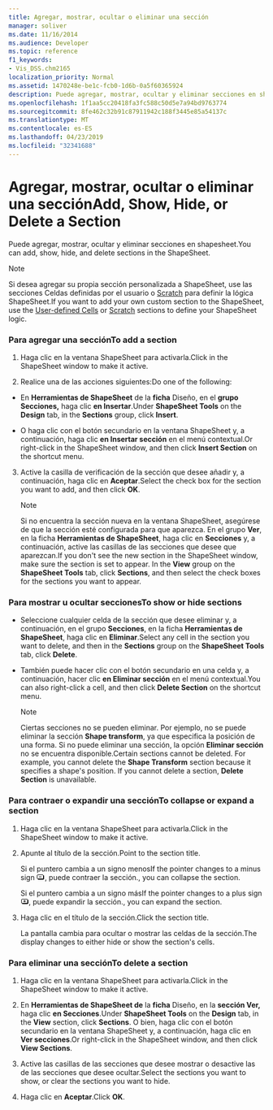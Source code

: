 ```yaml
---
title: Agregar, mostrar, ocultar o eliminar una sección
manager: soliver
ms.date: 11/16/2014
ms.audience: Developer
ms.topic: reference
f1_keywords:
- Vis_DSS.chm2165
localization_priority: Normal
ms.assetid: 1470248e-be1c-fcb0-1d6b-0a5f60365924
description: Puede agregar, mostrar, ocultar y eliminar secciones en shapesheet.
ms.openlocfilehash: 1f1aa5cc20418fa3fc588c50d5e7a94bd9763774
ms.sourcegitcommit: 8fe462c32b91c87911942c188f3445e85a54137c
ms.translationtype: MT
ms.contentlocale: es-ES
ms.lasthandoff: 04/23/2019
ms.locfileid: "32341688"
---
```

# <a name="add-show-hide-or-delete-a-section"></a><span data-ttu-id="0d38f-103">Agregar, mostrar, ocultar o eliminar una sección</span><span class="sxs-lookup"><span data-stu-id="0d38f-103">Add, Show, Hide, or Delete a Section</span></span>

<span data-ttu-id="0d38f-104">Puede agregar, mostrar, ocultar y eliminar secciones en shapesheet.</span><span class="sxs-lookup"><span data-stu-id="0d38f-104">You can add, show, hide, and delete sections in the ShapeSheet.</span></span>
  
> [!NOTE]
> <span data-ttu-id="0d38f-105">Si desea agregar su propia sección personalizada a [](user-defined-cells-section.md) ShapeSheet, use las secciones Celdas definidas por el usuario o [Scratch](scratch-section.md) para definir la lógica ShapeSheet.</span><span class="sxs-lookup"><span data-stu-id="0d38f-105">If you want to add your own custom section to the ShapeSheet, use the [User-defined Cells](user-defined-cells-section.md) or [Scratch](scratch-section.md) sections to define your ShapeSheet logic.</span></span> 
  
### <a name="to-add-a-section"></a><span data-ttu-id="0d38f-106">Para agregar una sección</span><span class="sxs-lookup"><span data-stu-id="0d38f-106">To add a section</span></span>

1. <span data-ttu-id="0d38f-107">Haga clic en la ventana ShapeSheet para activarla.</span><span class="sxs-lookup"><span data-stu-id="0d38f-107">Click in the ShapeSheet window to make it active.</span></span>
    
2. <span data-ttu-id="0d38f-108">Realice una de las acciones siguientes:</span><span class="sxs-lookup"><span data-stu-id="0d38f-108">Do one of the following:</span></span>
    
  - <span data-ttu-id="0d38f-109">En **Herramientas de ShapeSheet** de la **ficha** Diseño, en el **grupo Secciones,** haga clic **en Insertar**.</span><span class="sxs-lookup"><span data-stu-id="0d38f-109">Under **ShapeSheet Tools** on the **Design** tab, in the **Sections** group, click **Insert**.</span></span>
    
  - <span data-ttu-id="0d38f-110">O haga clic con el botón secundario en la ventana ShapeSheet y, a continuación, haga clic **en Insertar sección** en el menú contextual.</span><span class="sxs-lookup"><span data-stu-id="0d38f-110">Or right-click in the ShapeSheet window, and then click **Insert Section** on the shortcut menu.</span></span> 
    
3. <span data-ttu-id="0d38f-111">Active la casilla de verificación de la sección que desee añadir y, a continuación, haga clic en **Aceptar**.</span><span class="sxs-lookup"><span data-stu-id="0d38f-111">Select the check box for the section you want to add, and then click **OK**.</span></span>
    
    > [!NOTE]
    >  <span data-ttu-id="0d38f-p101">Si no encuentra la sección nueva en la ventana ShapeSheet, asegúrese de que la sección esté configurada para que aparezca. En el grupo **Ver**, en la ficha **Herramientas de ShapeSheet**, haga clic en **Secciones** y, a continuación, active las casillas de las secciones que desee que aparezcan.</span><span class="sxs-lookup"><span data-stu-id="0d38f-p101">If you don't see the new section in the ShapeSheet window, make sure the section is set to appear. In the **View** group on the **ShapeSheet Tools** tab, click **Sections**, and then select the check boxes for the sections you want to appear.</span></span> 
  
### <a name="to-show-or-hide-sections"></a><span data-ttu-id="0d38f-114">Para mostrar u ocultar secciones</span><span class="sxs-lookup"><span data-stu-id="0d38f-114">To show or hide sections</span></span>

- <span data-ttu-id="0d38f-115">Seleccione cualquier celda de la sección que desee eliminar y, a continuación, en el grupo **Secciones**, en la ficha **Herramientas de ShapeSheet**, haga clic en **Eliminar**.</span><span class="sxs-lookup"><span data-stu-id="0d38f-115">Select any cell in the section you want to delete, and then in the **Sections** group on the **ShapeSheet Tools** tab, click **Delete**.</span></span>
    
- <span data-ttu-id="0d38f-116">También puede hacer clic con el botón secundario en una celda y, a continuación, hacer clic **en Eliminar sección** en el menú contextual.</span><span class="sxs-lookup"><span data-stu-id="0d38f-116">You can also right-click a cell, and then click **Delete Section** on the shortcut menu.</span></span> 
    
    > [!NOTE]
    >  <span data-ttu-id="0d38f-p102">Ciertas secciones no se pueden eliminar. Por ejemplo, no se puede eliminar la sección **Shape transform**, ya que especifica la posición de una forma. Si no puede eliminar una sección, la opción **Eliminar sección** no se encuentra disponible.</span><span class="sxs-lookup"><span data-stu-id="0d38f-p102">Certain sections cannot be deleted. For example, you cannot delete the **Shape Transform** section because it specifies a shape's position. If you cannot delete a section, **Delete Section** is unavailable.</span></span> 
  
### <a name="to-collapse-or-expand-a-section"></a><span data-ttu-id="0d38f-120">Para contraer o expandir una sección</span><span class="sxs-lookup"><span data-stu-id="0d38f-120">To collapse or expand a section</span></span>

1. <span data-ttu-id="0d38f-121">Haga clic en la ventana ShapeSheet para activarla.</span><span class="sxs-lookup"><span data-stu-id="0d38f-121">Click in the ShapeSheet window to make it active.</span></span>
    
2. <span data-ttu-id="0d38f-122">Apunte al título de la sección.</span><span class="sxs-lookup"><span data-stu-id="0d38f-122">Point to the section title.</span></span>
    
    <span data-ttu-id="0d38f-123">Si el puntero cambia a un signo menos</span><span class="sxs-lookup"><span data-stu-id="0d38f-123">If the pointer changes to a minus sign</span></span> ![Si el puntero cambia a un signo menos, contraiga la sección](media/IC_SSMinus_ZA07645855.gif)<span data-ttu-id="0d38f-125">, puede contraer la sección.</span><span class="sxs-lookup"><span data-stu-id="0d38f-125">, you can collapse the section.</span></span>
    
    <span data-ttu-id="0d38f-126">Si el puntero cambia a un signo más</span><span class="sxs-lookup"><span data-stu-id="0d38f-126">If the pointer changes to a plus sign</span></span> ![Si el puntero cambia a un signo más, expanda la sección](media/IC_SSPlus_ZA07645856.gif)<span data-ttu-id="0d38f-128">, puede expandir la sección.</span><span class="sxs-lookup"><span data-stu-id="0d38f-128">, you can expand the section.</span></span>
    
3. <span data-ttu-id="0d38f-129">Haga clic en el título de la sección.</span><span class="sxs-lookup"><span data-stu-id="0d38f-129">Click the section title.</span></span>
    
    <span data-ttu-id="0d38f-130">La pantalla cambia para ocultar o mostrar las celdas de la sección.</span><span class="sxs-lookup"><span data-stu-id="0d38f-130">The display changes to either hide or show the section's cells.</span></span>
    
### <a name="to-delete-a-section"></a><span data-ttu-id="0d38f-131">Para eliminar una sección</span><span class="sxs-lookup"><span data-stu-id="0d38f-131">To delete a section</span></span>

1. <span data-ttu-id="0d38f-132">Haga clic en la ventana ShapeSheet para activarla.</span><span class="sxs-lookup"><span data-stu-id="0d38f-132">Click in the ShapeSheet window to make it active.</span></span>
    
2. <span data-ttu-id="0d38f-133">En **Herramientas de ShapeSheet de** la **ficha** Diseño, en la **sección Ver,** haga clic **en Secciones**.</span><span class="sxs-lookup"><span data-stu-id="0d38f-133">Under **ShapeSheet Tools** on the **Design** tab, in the **View** section, click **Sections**.</span></span> <span data-ttu-id="0d38f-134">O bien, haga clic con el botón secundario en la ventana ShapeSheet y, a continuación, haga clic en **Ver secciones**.</span><span class="sxs-lookup"><span data-stu-id="0d38f-134">Or right-click in the ShapeSheet window, and then click **View Sections**.</span></span>
    
3. <span data-ttu-id="0d38f-135">Active las casillas de las secciones que desee mostrar o desactive las de las secciones que desee ocultar.</span><span class="sxs-lookup"><span data-stu-id="0d38f-135">Select the sections you want to show, or clear the sections you want to hide.</span></span>
    
4. <span data-ttu-id="0d38f-136">Haga clic en **Aceptar**.</span><span class="sxs-lookup"><span data-stu-id="0d38f-136">Click **OK**.</span></span>
    

